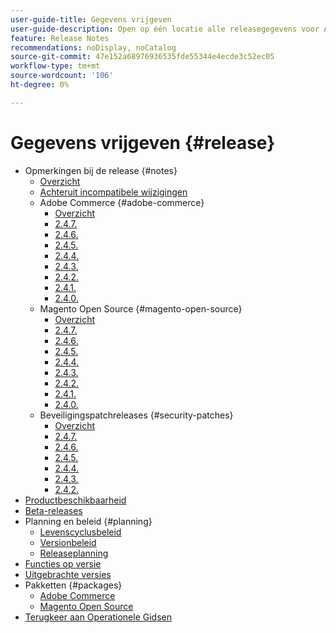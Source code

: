 ```yaml
---
user-guide-title: Gegevens vrijgeven
user-guide-description: Open op één locatie alle releasegegevens voor Adobe Commerce-patches en -services.
feature: Release Notes
recommendations: noDisplay, noCatalog
source-git-commit: 47e152a68976936535fde55344e4ecde3c52ec05
workflow-type: tm+mt
source-wordcount: '106'
ht-degree: 0%

---
```



# Gegevens vrijgeven {#release}

- Opmerkingen bij de release {#notes}
   - [Overzicht](release-notes/overview.md)
   - [Achteruit incompatibele wijzigingen](backward-incompatible-changes.md)
   - Adobe Commerce {#adobe-commerce}
      - [Overzicht](release-notes/commerce/overview.md)
      - [2.4.7.](release-notes/commerce/2-4-7.md)
      - [2.4.6.](release-notes/commerce/2-4-6.md)
      - [2.4.5.](release-notes/commerce/2-4-5.md)
      - [2.4.4.](release-notes/commerce/2-4-4.md)
      - [2.4.3.](release-notes/commerce/2-4-3.md)
      - [2.4.2.](release-notes/commerce/2-4-2.md)
      - [2.4.1.](release-notes/commerce/2-4-1.md)
      - [2.4.0.](release-notes/commerce/2-4-0.md)
   - Magento Open Source {#magento-open-source}
      - [Overzicht](release-notes/open-source/overview.md)
      - [2.4.7.](release-notes/open-source/2-4-7.md)
      - [2.4.6.](release-notes/open-source/2-4-6.md)
      - [2.4.5.](release-notes/open-source/2-4-5.md)
      - [2.4.4.](release-notes/open-source/2-4-4.md)
      - [2.4.3.](release-notes/open-source/2-4-3.md)
      - [2.4.2.](release-notes/open-source/2-4-2.md)
      - [2.4.1.](release-notes/open-source/2-4-1.md)
      - [2.4.0.](release-notes/open-source/2-4-0.md)
   - Beveiligingspatchreleases {#security-patches}
      - [Overzicht](release-notes/security/overview.md)
      - [2.4.7.](release-notes/security/2-4-7-patches.md)
      - [2.4.6.](release-notes/security/2-4-6-patches.md)
      - [2.4.5.](release-notes/security/2-4-5-patches.md)
      - [2.4.4.](release-notes/security/2-4-4-patches.md)
      - [2.4.3.](release-notes/security/2-4-3-patches.md)
      - [2.4.2.](release-notes/security/2-4-2-patches.md)
- [Productbeschikbaarheid](product-availability.md)
- [Beta-releases](beta.md)
- Planning en beleid {#planning}
   - [Levenscyclusbeleid](lifecycle-policy.md)
   - [Versionbeleid](versioning-policy.md)
   - [Releaseplanning](schedule.md)
- [Functies op versie](features.md)
- [Uitgebrachte versies](versions.md)
- Pakketten {#packages}
   - [Adobe Commerce](packages/adobe-commerce.md)
   - [Magento Open Source](packages/magento-open-source.md)
- [ Terugkeer aan Operationele Gidsen ](https://experienceleague.adobe.com/docs/commerce-operations/operational-guides/home.html)

